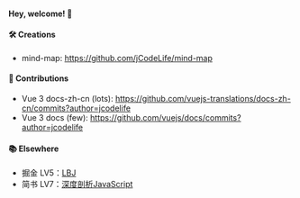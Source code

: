 

<!--
<img align="right" src="https://github-readme-stats.vercel.app/api?username=jCodelife&show_icons=true&icon_color=f66f6a&text_color=5e7ce0&bg_color=ffffff&hide_title=false" /> 
-->

#### Hey, welcome! 👋 

#### 🛠 Creations
- mind-map: https://github.com/jCodeLife/mind-map

#### 💌 Contributions
- Vue 3 docs-zh-cn (lots): https://github.com/vuejs-translations/docs-zh-cn/commits?author=jcodelife
- Vue 3 docs (few): https://github.com/vuejs/docs/commits?author=jcodelife

<!--
###### 🔭 开源项目[vue-ui]()
-->

####  📚 Elsewhere
- 掘金 LV5：[LBJ](https://juejin.cn/user/3957856403462989/posts) 
- 简书 LV7：[深度剖析JavaScript](https://www.jianshu.com/u/851bd01f6233)

<!--
**jCodeLife/jCodeLife** is a ✨ _special_ ✨ repository because its `README.md` (this file) appears on your GitHub profile.

Here are some ideas to get you started:

- 🔭 I’m currently working on ...
- 🌱 I’m currently learning ...
- 👯 I’m looking to collaborate on ...
- 🤔 I’m looking for help with ...
- 💬 Ask me about ...
- 📫 How to reach me: ...
- 😄 Pronouns: ...
- ⚡ Fun fact: ...
-->
